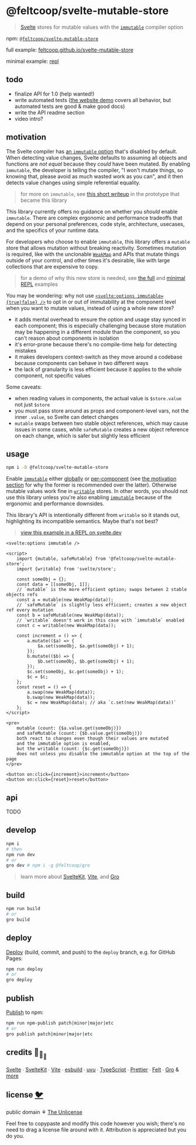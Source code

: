 # @feltcoop/svelte-mutable-store

> [Svelte](https://svelte.dev) stores for mutable values with the
> [`immutable`](https://svelte.dev/docs#compile-time-svelte-compile) compiler option

npm:
[`@feltcoop/svelte-mutable-store`](https://www.npmjs.com/package/@feltcoop/svelte-mutable-store)

full example:
[feltcoop.github.io/svelte-mutable-store](https://feltcoop.github.io/svelte-mutable-store)

minimal example: [repl](https://svelte.dev/repl/08660ee9225a48aeb0cb5cb695715bbe?version=3.46.2)

## todo

- finalize API for 1.0 (help wanted!)
- write automated tests ([the website demo](https://feltcoop.github.io/svelte-mutable-store)
  covers all behavior, but automated tests are good & make good docs)
- write the API readme section
- video intro?

## motivation

The Svelte compiler has [an `immutable` option](https://svelte.dev/docs#compile-time-svelte-compile)
that's disabled by default.
When detecting value changes, Svelte defaults to assuming
all objects and functions are _not equal_ because they _could_ have been mutated.
By enabling `immutable`, the developer is telling the compiler,
"I won't mutate things, so knowing that, please avoid as much wasted work as you can",
and it then detects value changes using simple referential equality.

> for more on `immutable`, see
> [this short writeup](https://github.com/spiderspace/mutable#more-about-immutable)
> in the prototype that became this library

This library currently offers no guidance on whether you _should_ enable `immutable`.
There are complex ergonomic and performance tradeoffs that
depend on your personal preferences, code style, architecture, usecases,
and the specifics of your runtime data.

For developers who choose to enable `immutable`, this library offers a `mutable` store
that allows mutation without breaking reactivity.
Sometimes mutation is required, like with the unclonable
[`WeakMap`](https://developer.mozilla.org/en-US/docs/Web/JavaScript/Reference/Global_Objects/WeakMap)
and APIs that mutate things outside of your control,
and other times it's desirable, like with large collections that are expensive to copy.

> for a demo of why this new store is needed,
> see [the full](https://feltcoop.github.io/svelte-mutable-store) and
> [minimal REPL](https://svelte.dev/repl/08660ee9225a48aeb0cb5cb695715bbe?version=3.46.2) examples

You may be wondering: why not use
[`<svelte:options immutable={true|false} />`](https://svelte.dev/docs#template-syntax-svelte-options)
to opt in or out of immutability at the component level when you want to mutate values,
instead of using a whole new store?

- it adds mental overhead to ensure the option and usage stay synced in each component;
  this is especially challenging because store mutation
  may be happening in a different module than the component,
  so you can't reason about components in isolation
- it's error-prone because there's no compile-time help for detecting mistakes
- it makes developers context-switch as they move around a codebase
  because components can behave in two different ways
- the lack of granularity is less efficient because it applies to the whole component,
  not specific values

Some caveats:

- when reading values in components, the actual value is `$store.value` not just `$store`
- you must pass store around as props and component-level vars,
  not the inner `.value`, so Svelte can detect changes
- `mutable` swaps between two stable object references, which may cause issues in some cases,
  while `safeMutable` creates a new object reference on each change,
  which is safer but slightly less efficient

## usage

```bash
npm i -D @feltcoop/svelte-mutable-store
```

Enable [`immutable`](https://svelte.dev/docs#compile-time-svelte-compile)
either [globally](/svelte.config.js) or
[per-component](https://svelte.dev/docs#template-syntax-svelte-options)
(see [the motivation section](#motivation) for why the former is recommended over the latter).
Otherwise mutable values work fine in
[`writable`](https://svelte.dev/docs#run-time-svelte-store-writable) stores.
In other words, you should not use this library unless you're also enabling
[`immutable`](https://svelte.dev/docs#compile-time-svelte-compile)
because of the ergonomic and performance downsides.

This library's API is intentionally different from `writable`
so it stands out, highlighting its incompatible semantics.
Maybe that's not best?

> [view this example in a REPL on svelte.dev](https://svelte.dev/repl/08660ee9225a48aeb0cb5cb695715bbe?version=3.46.2)

```svelte
<svelte:options immutable />

<script>
	import {mutable, safeMutable} from '@feltcoop/svelte-mutable-store';
	import {writable} from 'svelte/store';

	const someObj = {};
	const data = [[someObj, 1]];
	// `mutable` is the more efficient option; swaps between 2 stable objects refs
	const a = mutable(new WeakMap(data));
	// `safeMutable` is slightly less efficient; creates a new object ref every mutation
	const b = safeMutable(new WeakMap(data));
	// `writable` doesn't work in this case with `immutable` enabled
	const c = writable(new WeakMap(data));

	const increment = () => {
		a.mutate(($a) => {
			$a.set(someObj, $a.get(someObj) + 1);
		});
		b.mutate(($b) => {
			$b.set(someObj, $b.get(someObj) + 1);
		});
		$c.set(someObj, $c.get(someObj) + 1);
		$c = $c;
	};
	const reset = () => {
		a.swap(new WeakMap(data));
		b.swap(new WeakMap(data));
		$c = new WeakMap(data); // aka `c.set(new WeakMap(data))`
	};
</script>

<pre>
	mutable (count: {$a.value.get(someObj)})
	and safeMutable (count: {$b.value.get(someObj)})
	both react to changes even though their values are mutated
	and the immutable option is enabled,
	but the writable (count: {$c.get(someObj)})
	does not unless you disable the immutable option at the top of the page
</pre>

<button on:click={increment}>increment</button>
<button on:click={reset}>reset</button>
```

## api

TODO

## develop

```bash
npm i
# then
npm run dev
# or
gro dev # npm i -g @feltcoop/gro
```

> learn more about [SvelteKit](https://github.com/sveltejs/kit),
> [Vite](https://github.com/vitejs/vite),
> and [Gro](https://github.com/feltcoop/gro)

## build

```bash
npm run build
# or
gro build
```

## deploy

[Deploy](https://github.com/feltcoop/gro/blob/main/src/docs/deploy.md)
(build, commit, and push) to the `deploy` branch, e.g. for GitHub Pages:

```bash
npm run deploy
# or
gro deploy
```

## publish

[Publish](https://github.com/feltcoop/gro/blob/main/src/docs/publish.md) to npm:

```bash
npm run npm-publish patch|minor|major|etc
# or
gro publish patch|minor|major|etc
```

## credits 🐢<sub>🐢</sub><sub><sub>🐢</sub></sub>

[Svelte](https://github.com/sveltejs/svelte) ∙
[SvelteKit](https://github.com/sveltejs/kit) ∙
[Vite](https://github.com/vitejs/vite) ∙
[esbuild](https://github.com/evanw/esbuild) ∙
[uvu](https://github.com/lukeed/uvu) ∙
[TypeScript](https://github.com/microsoft/TypeScript) ∙
[Prettier](https://github.com/prettier/prettier) ∙
[Felt](https://github.com/feltcoop/felt) ∙
[Gro](https://github.com/feltcoop/gro)
& [more](package.json)

## license [🐦](https://wikipedia.org/wiki/Free_and_open-source_software)

public domain ⚘ [The Unlicense](license)

Feel free to copypaste and modify this code however you wish;
there's no need to drag a license file around with it.
Attribution is appreciated but you do you.
